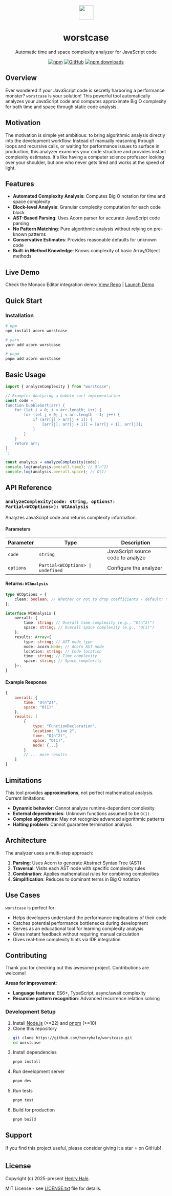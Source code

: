 <div align="center">
<img width="45" src="https://github.com/henryhale/worstcase/raw/master/public/logo.svg" />
<h1>worstcase</h1>
<p>Automatic time and space complexity analyzer for JavaScript code</p>
<p>
<a href="https://www.npmjs.com/package/worstcase"><img alt="npm" src="https://img.shields.io/npm/v/worstcase"></a>
<a href="https://github.com/henryhale/worstcase/blob/master/LICENSE.txt"><img alt="GitHub" src="https://img.shields.io/github/license/henryhale/worstcase"></a>
<a href="https://www.npmjs.com/package/worstcase"><img alt="npm downloads" src="https://img.shields.io/npm/dm/worstcase"></a>
</p>
</div>

## Overview

Ever wondered if your JavaScript code is secretly harboring a performance monster? `worstcase` is your solution! This powerful tool automatically analyzes your JavaScript code and computes approximate Big O complexity for both time and space through static code analysis.

## Motivation

The motivation is simple yet ambitious: to bring algorithmic analysis directly into the development workflow. Instead of manually reasoning through loops and recursive calls, or waiting for performance issues to surface in production, this analyzer examines your code structure and provides instant complexity estimates. It's like having a computer science professor looking over your shoulder, but one who never gets tired and works at the speed of light.

## Features

- **Automated Complexity Analysis**: Computes Big O notation for time and space complexity
- **Block-level Analysis**: Granular complexity computation for each code block
- **AST-Based Parsing**: Uses Acorn parser for accurate JavaScript code parsing
- **No Pattern Matching**: Pure algorithmic analysis without relying on pre-known patterns
- **Conservative Estimates**: Provides reasonable defaults for unknown code
- **Built-in Method Knowledge**: Knows complexity of basic Array/Object methods

## Live Demo

Check the Monaco Editor integration demo:
[View Repo](https://github.com/henryhale/worstcase-monaco-demo) |
[Launch Demo](https://henryhale.github.io/worstcase-monaco-demo)

## Quick Start

### Installation

```bash
# npm
npm install acorn worstcase

# yarn
yarn add acorn worstcase

# pnpm
pnpm add acorn worstcase
```

## Basic Usage

```js
import { analyzeComplexity } from "worstcase";

// Example: Analyzing a bubble sort implementation
const code = `
function bubbleSort(arr) {
    for (let i = 0; i < arr.length; i++) {
        for (let j = 0; j < arr.length - 1; j++) {
            if (arr[j] > arr[j + 1]) {
                [arr[j], arr[j + 1]] = [arr[j + 1], arr[j]];
            }
        }
    }
    return arr;
}
`;

const analysis = analyzeComplexity(code);
console.log(analysis.overall.time); // O(n^2)
console.log(analysis.overall.space); // O(1)
```

## API Reference

### `analyzeComplexity(code: string, options?: Partial<WCOptions>): WCAnalysis`

Analyzes JavaScript code and returns complexity information.

#### Parameters

| Parameter | Type                              | Description                       |
| --------- | --------------------------------- | --------------------------------- |
| `code`    | `string`                          | JavaScript source code to analyze |
| `options` | `Partial<WCOptions> \| undefined` | Configure the analyzer            |

#### Returns: `WCAnalysis`

```typescript
type WCOptions = {
    clean: boolean; // Whether or not to drop coefficients - default: true
};

interface WCAnalysis {
    overall: {
        time: string; // Overall time complexity (e.g., "O(n^2)")
        space: string; // Overall space complexity (e.g., "O(1)")
    };
    results: Array<{
        type: string; // AST node type
        node: acorn.Node; // Acorn AST node
        location: string; // Code location
        time: string; // Time complexity
        space: string; // Space complexity
    }>;
}
```

#### Example Response

```js
{
    overall: {
        time: "O(n^2)",
        space: "O(1)"
    },
    results: [
        {
            type: "FunctionDeclaration",
            location: "Line 2",
            time: "O(n^2)",
            space: "O(1)",
            node: {...}
        }
        // ... more results
    ]
}
```

## Limitations

This tool provides **approximations**, not perfect mathematical analysis. Current limitations:

- **Dynamic behavior**: Cannot analyze runtime-dependent complexity
- **External dependencies**: Unknown functions assumed to be `O(1)`
- **Complex algorithms**: May not recognize advanced algorithmic patterns
- **Halting problem**: Cannot guarantee termination analysis

## Architecture

The analyzer uses a multi-step approach:

1. **Parsing**: Uses Acorn to generate Abstract Syntax Tree (AST)
2. **Traversal**: Visits each AST node with specific complexity rules
3. **Combination**: Applies mathematical rules for combining complexities
4. **Simplification**: Reduces to dominant terms in Big O notation

## Use Cases

`worstcase` is perfect for:

- Helps developers understand the performance implications of their code
- Catches potential performance bottlenecks during development
- Serves as an educational tool for learning complexity analysis
- Gives instant feedback without requiring manual calculation
- Gives real-time complexity hints via IDE integration

## Contributing

Thank you for checking out this awesome project.
Contributions are welcome!

**Areas for improvement**:

- **Language features**: ES6+, TypeScript, async/await complexity
- **Recursive pattern recognition**: Advanced recurrence relation solving

### Development Setup

1. Install [Node.js](https://nodejs.org) (>=22) and [pnpm](https://pnpm.io/) (>=10)
2. Clone this repository
    ```bash
    git clone https://github.com/henryhale/worstcase.git
    cd worstcase
    ```
3. Install dependencies
    ```bash
    pnpm install
    ```
4. Run development server
    ```bash
    pnpm dev
    ```
5. Run tests
    ```bash
    pnpm test
    ```
6. Build for production
    ```bash
    pnpm build
    ```

## Support

If you find this project useful, please consider giving it a star ⭐️ on GitHub!

## License

Copyright (c) 2025-present [Henry Hale](https://github.com/henryhale/).

MIT License - see [LICENSE.txt](https://github.com/henryhale/worstcase/blob/master/LICENSE.txt) file for details.
